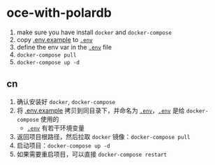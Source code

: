 # oce-with-polardb

1. make sure you have install `docker` and `docker-compose`
2. copy [.env.example](./.env.example) to [`.env`](./.env)
3. define the env var in the [`.env`](./.env) file
4. `docker-compose pull`
5. `docker-compose up -d`

## cn

1. 确认安装好 `docker`, `docker-compose`
2. 将 [.env.example](./.env.example) 拷贝到同目录下，并命名为 [`.env`](./.env)，[`.env`](./.env) 是给 `docker-compose` 使用的
    - [`.env`](./.env) 有若干环境变量
3. 返回项目根路径，然后拉取 `docker` 镜像：`docker-compose pull`
4. 启动项目：`docker-compose up -d`
5. 如果需要重启项目，可以直接 `docker-compose restart`

